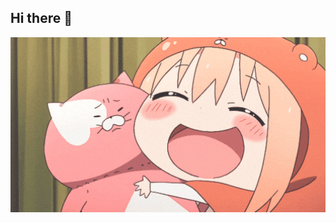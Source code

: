 ## Hi there 👋

<img src= "https://github.com/Andrunia/andrunia/blob/main/%D0%93%D0%B8%D1%84%D0%BA%D0%B0.gif" alt= "The Untitled" width= "600">

